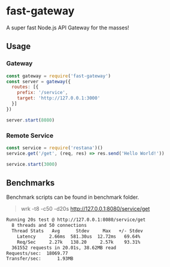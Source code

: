# fast-gateway
A super fast Node.js API Gateway for the masses!  

## Usage
### Gateway
```js
const gateway = require('fast-gateway')
const server = gateway({
  routes: [{
    prefix: '/service',
    target: 'http://127.0.0.1:3000'
  }]
})

server.start(8080)
```
### Remote Service
```js
const service = require('restana')()
service.get('/get', (req, res) => res.send('Hello World!'))

service.start(3000)
```

## Benchmarks
Benchmark scripts can be found in benchmark folder.
> wrk -t8 -c50 -d20s http://127.0.0.1:8080/service/get
```bash
Running 20s test @ http://127.0.0.1:8080/service/get
  8 threads and 50 connections
  Thread Stats   Avg      Stdev     Max   +/- Stdev
    Latency     2.66ms  581.30us  12.72ms   69.64%
    Req/Sec     2.27k   138.20     2.57k    93.31%
  361552 requests in 20.01s, 38.62MB read
Requests/sec:  18069.77
Transfer/sec:      1.93MB
```